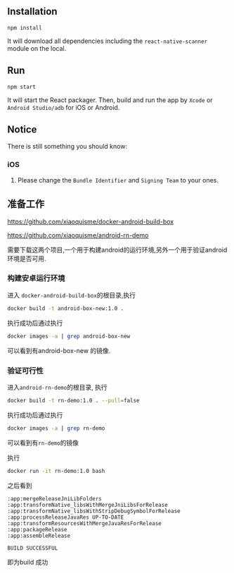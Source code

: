 ## Installation
`npm install` 

It will download all dependencies including the `react-native-scanner` module on the local.

## Run
`npm start`

It will start the React packager. Then, build and run the app by `Xcode` or `Android Studio/adb` for iOS or Android. 


## Notice
There is still something you should know:

### iOS
1. Please change the `Bundle Identifier` and `Signing Team` to your ones.


## 准备工作

https://github.com/xiaoquisme/docker-android-build-box

https://github.com/xiaoquisme/android-rn-demo

需要下载这两个项目,一个用于构建android的运行环境,另外一个用于验证android环境是否可用.

### 构建安卓运行环境

进入 `docker-android-build-box`的根目录,执行

```bash
docker build -t android-box-new:1.0 .
```

执行成功后通过执行

```bash
docker images -a | grep android-box-new
```

可以看到有android-box-new 的镜像.

### 验证可行性

进入`android-rn-demo`的根目录, 执行

```bash
docker build -t rn-demo:1.0 . --pull=false
```

执行成功后通过执行

```bash
docker images -a | grep rn-demo

```

可以看到有`rn-demo`的镜像

执行
```bash
docker run -it rn-demo:1.0 bash
```
之后看到
```
:app:mergeReleaseJniLibFolders
:app:transformNative_libsWithMergeJniLibsForRelease
:app:transformNative_libsWithStripDebugSymbolForRelease
:app:processReleaseJavaRes UP-TO-DATE
:app:transformResourcesWithMergeJavaResForRelease
:app:packageRelease
:app:assembleRelease

BUILD SUCCESSFUL

```
即为build 成功
